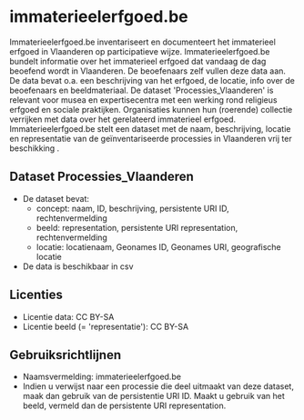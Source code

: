 # immaterieelerfgoed.be
Immaterieelerfgoed.be inventariseert en documenteert het immaterieel erfgoed in Vlaanderen op participatieve wijze. Immaterieelerfgoed.be bundelt informatie over het immaterieel erfgoed dat vandaag de dag beoefend wordt in Vlaanderen. De beoefenaars zelf vullen deze data aan. De data bevat o.a. een beschrijving van het erfgoed, de locatie, info over de beoefenaars en beeldmateriaal.
De dataset 'Processies_Vlaanderen' is relevant voor musea en expertisecentra met een werking rond religieus erfgoed en sociale praktijken. Organisaties kunnen hun (roerende) collectie verrijken met data over het gerelateerd immaterieel erfgoed. Immaterieelerfgoed.be stelt een dataset met de naam, beschrijving, locatie en representatie van de geïnventariseerde processies in Vlaanderen vrij ter beschikking .

## Dataset Processies_Vlaanderen
* De dataset bevat:
  * concept: naam, ID, beschrijving, persistente URI ID, rechtenvermelding
  * beeld: representation, persistente URI representation, rechtenvermelding
  * locatie: locatienaam, Geonames ID, Geonames URI, geografische locatie
* De data is beschikbaar in csv

## Licenties
* Licentie data: CC BY-SA
* Licentie beeld (= 'representatie'): CC BY-SA

## Gebruiksrichtlijnen
* Naamsvermelding: immaterieelerfgoed.be
* Indien u verwijst naar een processie die deel uitmaakt van deze dataset, maak dan gebruik van de persistentie URI ID.
Maakt u gebruik van het beeld, vermeld dan de persistente URI representation.
